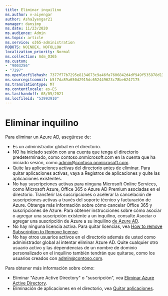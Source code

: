 ```yaml
---
title: Eliminar inquilino
ms.author: v-aiyengar
author: AshaIyengar21
manager: dansimp
ms.date: 11/23/2020
ms.audience: Admin
ms.topic: article
ms.service: o365-administration
ROBOTS: NOINDEX, NOFOLLOW
localization_priority: Normal
ms.collection: Adm_O365
ms.custom:
- "9003256"
- "7297"
ms.openlocfilehash: 7377f77b7295e8134673c9a46fa7606842d4df949f535878d13986c6d39d0b5e
ms.sourcegitcommit: b5f7da89a650d2915dc652449623c78be6247175
ms.translationtype: MT
ms.contentlocale: es-ES
ms.lasthandoff: 08/05/2021
ms.locfileid: "53993910"
---
```

# <a name="delete-tenant"></a>Eliminar inquilino

Para eliminar un Azure AD, asegúrese de:
- Es un administrador global en el directorio.
- NO ha iniciado sesión con una cuenta que tenga el directorio predeterminado, como contoso.onmicrosoft.com en la cuenta que ha iniciado sesión, como admin@contoso.onmicrosoft.com.
- Quite las aplicaciones activas del directorio antes de eliminar. Para quitar aplicaciones activas, vaya a Registros de aplicaciones y quite las aplicaciones existentes.
- No hay suscripciones activas para ninguna Microsoft Online Services, como Microsoft Azure, Office 365 o Azure AD Premium asociadas en el directorio. Transferir las suscripciones o acelerar la cancelación de suscripciones activas a través del soporte técnico y facturación de Azure. Obtenga más información sobre cómo cancelar Office 365 y suscripciones de Azure. Para obtener instrucciones sobre cómo asociar o agregar una suscripción existente a un inquilino, consulte Asociar o agregar una suscripción de Azure a su inquilino [de Azure AD](https://docs.microsoft.com/azure/active-directory/fundamentals/active-directory-how-subscriptions-associated-directory).
- No hay ninguna licencia activa. Para quitar licencias, vea [How to remove Subscription to Remove license](https://docs.microsoft.com/azure/active-directory/enterprise-users/directory-delete-howto#delete-a-subscription).
- No hay otros usuarios activos en el directorio además de usted como administrador global al intentar eliminar Azure AD. Quite cualquier otro usuario activo y las dependencias de un nombre de dominio personalizado en el inquilino también tendrán que quitarse, como los usuarios creados con admin@contoso.com.

Para obtener más información sobre cómo:
- Eliminar "Azure Active Directory" o "suscripción", vea [Eliminar Azure Active Directory](https://docs.microsoft.com/azure/active-directory/users-groups-roles/directory-delete-howto).
- Eliminación de aplicaciones en el directorio, vea [Quitar aplicaciones](https://docs.microsoft.com/azure/active-directory/develop/quickstart-remove-app). 
